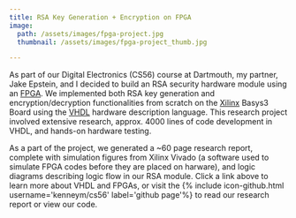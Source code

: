 ```yaml
---
title: RSA Key Generation + Encryption on FPGA
image:
  path: /assets/images/fpga-project.jpg
  thumbnail: /assets/images/fpga-project_thumb.jpg

---
```

As part of our Digital Electronics (CS56) course at Dartmouth, my partner, Jake Epstein, and I decided to build an RSA security hardware module using an [FPGA](https://en.wikipedia.org/wiki/Field-programmable_gate_array). We implemented both RSA key generation and encryption/decryption functionalities from scratch on the [Xilinx](https://www.xilinx.com/) Basys3 Board using the [VHDL](https://en.wikipedia.org/wiki/VHDL) hardware description language. This research project involved extensive research, approx. 4000 lines of code development in VHDL, and hands-on hardware testing.

As a part of the project, we generated a ~60 page research report, complete with simulation figures from Xilinx Vivado (a software used to simulate FPGA codes before they are placed on harware), and logic diagrams describing logic flow in our RSA module. Click a link above to learn more about VHDL and FPGAs, or visit the {% include icon-github.html username='kenneym/cs56' label='github page'%} to read our research report or view our code.
